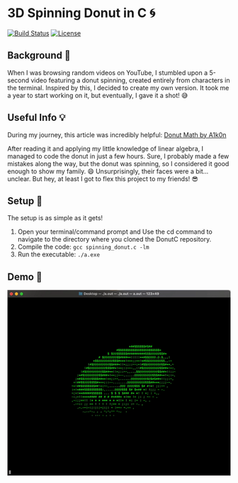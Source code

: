 # 3D Spinning Donut in C 🌀

[![Build Status](https://img.shields.io/badge/build-passing-brightgreen)](https://github.com/TomC333/DonutC)
[![License](https://img.shields.io/badge/license-MIT-blue)](https://github.com/TomC333/DonutC/blob/main/LICENSE)

## Background 🤯

When I was browsing random videos on YouTube, I stumbled upon a 5-second video featuring a donut spinning, created entirely from characters in the terminal. Inspired by this, I decided to create my own version. It took me a year to start working on it, but eventually, I gave it a shot! 😅

## Useful Info 💡

During my journey, this article was incredibly helpful: [Donut Math by A1k0n](https://www.a1k0n.net/2011/07/20/donut-math.html)

After reading it and applying my little knowledge of linear algebra, I managed to code the donut in just a few hours. Sure, I probably made a few mistakes along the way, but the donut was spinning, so I considered it good enough to show my family. 😄 Unsurprisingly, their faces were a bit... unclear. But hey, at least I got to flex this project to my friends! 😎

## Setup 🌱

The setup is as simple as it gets!

1. Open your terminal/command prompt and Use the cd command to navigate to the directory where you cloned the DonutC repository.
2. Compile the code: `gcc spinning_donut.c -lm`
3. Run the executable: `./a.exe`

## Demo 🚀

![Demo](https://github.com/TomC333/DonutC/blob/main/Images/donut.gif)

